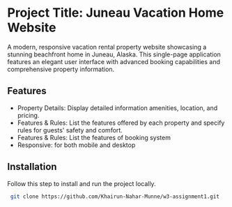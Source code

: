 
# Project Title: Juneau Vacation Home Website

A modern, responsive vacation rental property website showcasing a stunning beachfront home in Juneau, Alaska. This single-page application features an elegant user interface with advanced booking capabilities and comprehensive property information.


## Features

- Property Details: Display detailed information amenities, location, and pricing.
- Features & Rules: List the features offered by each property and specify rules for guests' safety and comfort.
- Features & Rules: List the features of booking system
- Responsive: for both mobile and desktop




## Installation

Follow this step to install and run the project locally.

```bash
 git clone https://github.com/Khairun-Nahar-Munne/w3-assignment1.git
```
    